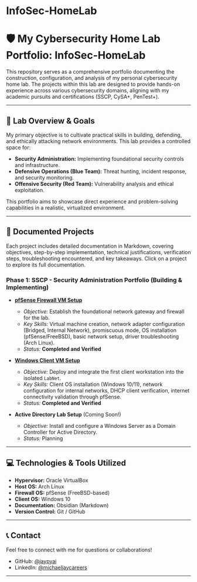 # InfoSec-HomeLab
# 🛡️ My Cybersecurity Home Lab Portfolio: InfoSec-HomeLab

This repository serves as a comprehensive portfolio documenting the construction, configuration, and analysis of my personal cybersecurity home lab. The projects within this lab are designed to provide hands-on experience across various cybersecurity domains, aligning with my academic pursuits and certifications (SSCP, CySA+, PenTest+).

---

## 🚀 Lab Overview & Goals

My primary objective is to cultivate practical skills in building, defending, and ethically attacking network environments. This lab provides a controlled space for:
- **Security Administration:** Implementing foundational security controls and infrastructure.
- **Defensive Operations (Blue Team):** Threat hunting, incident response, and security monitoring.
- **Offensive Security (Red Team):** Vulnerability analysis and ethical exploitation.

This portfolio aims to showcase direct experience and problem-solving capabilities in a realistic, virtualized environment.

---

## 📝 Documented Projects

Each project includes detailed documentation in Markdown, covering objectives, step-by-step implementation, technical justifications, verification steps, troubleshooting encountered, and key takeaways. Click on a project to explore its full documentation.

### Phase 1: SSCP - Security Administration Portfolio (Building & Implementing)

* **[pfSense Firewall VM Setup](HomeLab/SSCP/Project%20-%20pfSense%20VM%20Setup.md)** 
    * *Objective:* Establish the foundational network gateway and firewall for the lab.
    * *Key Skills:* Virtual machine creation, network adapter configuration (Bridged, Internal Network), promiscuous mode, OS installation (pfSense/FreeBSD), basic network setup, driver troubleshooting (Arch Linux).
    * *Status:* **Completed and Verified**

* **[Windows Client VM Setup](HomeLab/SSCP/Project%20-%20Windows%2010%20Client.md)**
    * *Objective:* Deploy and integrate the first client workstation into the isolated `LabNet`.
    * *Key Skills:* Client OS installation (Windows 10/11), network configuration for internal networks, DHCP client verification, internet connectivity validation through pfSense.
    * *Status:* **Completed and Verified**

* **Active Directory Lab Setup** (Coming Soon!)
    * *Objective:* Install and configure a Windows Server as a Domain Controller for Active Directory.
    * *Status:* Planning

---

## 💻 Technologies & Tools Utilized

* **Hypervisor:** Oracle VirtualBox
* **Host OS:** Arch Linux
* **Firewall OS:** pfSense (FreeBSD-based)
* **Client OS:** Windows 10
* **Documentation:** Obsidian (Markdown)
* **Version Control:** Git / GitHub

---

## 📞 Contact

Feel free to connect with me for questions or collaborations!

-   GitHub: [@jaypyai](https://github.com/jaypyai)
-   LinkedIn: [@michaeljaycareers](https://www.linkedin.com/in/michaeljaycareers)

---
